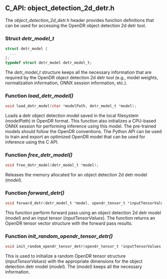 ## C_API: object_detection_2d_detr.h


The *object_detection_2d_detr.h* header provides function definitions that can be used for accessing the OpenDR object detection 2d detr tool.

### Struct *detr_model_t*
```C
struct detr_model {
  ...
};
typedef struct detr_model detr_model_t;
```
The *detr_model_t* structure keeps all the necessary information that are required by the OpenDR object detection 2d detr tool (e.g., model weights, normalization information, ONNX session information, etc.).


### Function *load_detr_model()*
```C
void load_detr_model(char *modelPath, detr_model_t *model);
```
 Loads a detr object detection model saved in the local filesystem (*modelPath*) in OpenDR format.
 This function also initializes a CPU-based ONNX session for performing inference using this model.
 The pre-trained models should follow the OpenDR conventions.
 The Python API can be used to train and export an optimized OpenDR model that can be used for inference using the C API.
 
### Function *free_detr_model()*
```C
void free_detr_model(detr_model_t *model);
```
Releases the memory allocated for an object detection 2d detr model (*model*).


### Function *forward_detr()*
```C
void forward_detr(detr_model_t *model, opendr_tensor_t *inputTensorValues, opendr_tensor_vector_t *tensorVector);
```
This function perform forward pass using an object detection 2d detr model (*model*) and an input tensor (*inputTensorValues*).
The function returns an OpenDR tensor vector structure with the forward pass results.


### Function *init_random_opendr_tensor_detr()*
```C
void init_random_opendr_tensor_detr(opendr_tensor_t *inputTensorValues, detr_model_t *model);
```
This is used to initialize a random OpenDR tensor structure (*inputTensorValues*) with the appropriate dimensions for the object detection detr model (*model*).
The (*model*) keeps all the necessary information.

